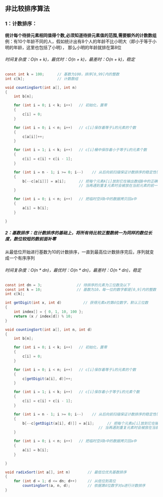 ## 非比较排序算法

### 1：计数排序：

**统计每个待排元素相同值得个数,必须知道待排元素值的范围,需要额外的计数数组**
例：有10个年龄不同的人，假如统计出有8个人的年龄不比小明大（即小于等于小明的年龄，这里也包括了小明），
	那么小明的年龄就排在第8位

###### 时间复杂度：O(n + k)，最优时：O(n + k)，最差时：O(n + k)，稳定

```java
const int k = 100;  	// 基数为100，排序[0,99]内的整数
int c[k];            	// 计数数组

void countingSort(int a[], int n)
{
    int b[n];		

    for (int i = 0; i < k; i++)   // 初始化，置零
    {
        c[i] = 0;
    }

    for (int i = 0; i < n; i++)   // c[i]保存着等于i的元素的个数
    {
        c[a[i]]++;
    }

    for (int i = 1; i < k; i++)   // c[i]桶中保存着小于等于i的元素个数
    {
        c[i] = c[i] + c[i - 1];
    }

    for (int i = n - 1; i >= 0; i--)    // 从后向前扫描保证计数排序的稳定性(重复元素相对次序不变)
    {
        b[--c[a[i]]] = a[i];      // 把每个元素A[i]放到它在输出数组B中的正确位置上
                                  // 当再遇到重复元素时会被放在当前元素的前一个位置上保证计数排序的稳定性
    }

    for (int i = 0; i < n; i++)   // 把临时空间b中的数据拷贝回a中
    {
        a[i] = b[i];
    }

}
```



##### 2：基数排序：在计数排序的基础上，将所有待比较正整数统一为同样的数位长度，数位较短的数前面补零

从最低位开始进行基数为10的计数排序，一直到最高位计数排序完后，序列就变成一个有序序列

###### 时间复杂度：O(n * dn)，最优时：O(n * dn)，最差时：O(n * dn)，稳定

```java
const int dn = 3;                // 待排序的元素为三位数及以下
const int k = 10;                // 基数为10，每一位的数字都是[0,9]内的整数
int c[k];

int getDigit(int x, int d)          // 获得元素x的第d位数字，默认三位数
{
    int index[] = { 0, 1, 10, 100 };    
    return (x / index[d]) % 10;
}

void countingSort(int a[], int n, int d)
{
    int b[n];		

    for (int i = 0; i < k; i++)   // 初始化，置零
    {
        c[i] = 0;
    }

    for (int i = 0; i < n; i++)   // c[i]保存着等于i的元素的个数
    {
        c[getDigit(a[i], d)]++;
    }

    for (int i = 1; i < k; i++)   // c[i]保存着小于等于i的元素个数
    {
        c[i] = c[i] + c[i - 1];
    }

    for (int i = n - 1; i >= 0; i--)    // 从后向前扫描保证计数排序的稳定性(重复元素相对次序不变)
    {
        b[--c[getDigit(a[i], d)]] = a[i];      // 把每个元素a[i]放到它在输出数组B中的正确位置上
                                           // 当再遇到重复元素时会被放在当前元素的前一个位置上保证计数排序的稳定性
    }

    for (int i = 0; i < n; i++)   // 把临时空间b中的数据拷贝回a中
    {
        a[i] = b[i];
    }

}

void radixSort(int a[], int n)        // 最低位优先基数排序
{
    for (int d = 1; d <= dn; d++)     // 从低位到高位
        countingSort(a, n, d);        // 依据第d位数字对a进行计数排序
}
```






